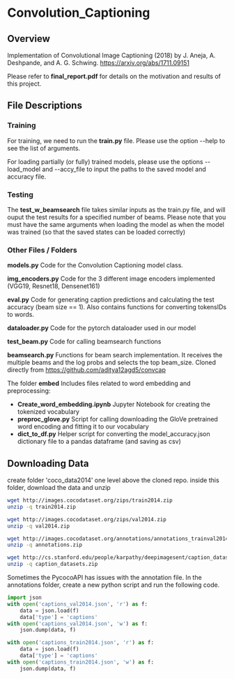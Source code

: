 # Convolution_Captioning

## Overview

Implementation of Convolutional Image Captioning (2018) by J. Aneja, A. Deshpande, and A. G. Schwing. https://arxiv.org/abs/1711.09151

Please refer to **final_report.pdf** for details on the motivation and results of this project.


## File Descriptions

### Training

For training, we need to run the **train.py** file. Please use the option --help to see the list of arguments.

For loading partially (or fully) trained models, please use the options --load_model and --accy_file to input the paths to the saved model and accuracy file.


### Testing

The **test_w_beamsearch** file takes similar inputs as the train.py file, and will ouput the test results for a specified number of beams. Please note that you must have the same arguments when loading the model as when the model was trained (so that the saved states can be loaded correctly)

### Other Files / Folders

**models.py** Code for the Convolution Captioning model class.

**img_encoders.py** Code for the 3 different image encoders implemented (VGG19, Resnet18, Densenet161)

**eval.py** Code for generating caption predictions and calculating the test accuracy (beam size == 1). Also contains functions for converting tokensIDs to words.

**dataloader.py** Code for the pytorch dataloader used in our model

**test_beam.py** Code for calling beamsearch functions

**beamsearch.py** Functions for beam search implementation. It receives the multiple beams and the log probs and selects the top beam_size. Cloned directly from https://github.com/aditya12agd5/convcap

The folder **embed** Includes files related to word embedding and preprocessing:
* **Create_word_embedding.ipynb** Jupyter Notebook for creating the tokenized vocabulary
* **preproc_glove.py** Script for calling downloading the GloVe pretrained word encoding and fitting it to our vocabulary
* **dict_to_df.py** Helper script for converting the model_accuracy.json dictionary file to a pandas dataframe (and saving as csv)



## Downloading Data

create folder 'coco_data2014' one level above the cloned repo.
inside this folder, download the data and unzip

```bash
wget http://images.cocodataset.org/zips/train2014.zip
unzip -q train2014.zip

wget http://images.cocodataset.org/zips/val2014.zip
unzip -q val2014.zip

wget http://images.cocodataset.org/annotations/annotations_trainval2014.zip
unzip -q annotations.zip

wget http://cs.stanford.edu/people/karpathy/deepimagesent/caption_datasets.zip
unzip -q caption_datasets.zip
```

Sometimes the PycocoAPI has issues with the annotation file. In the annotations folder, create a new python script and run the following code.

```python
import json
with open('captions_val2014.json', 'r') as f:
    data = json.load(f)
    data['type'] = 'captions'
with open('captions_val2014.json', 'w') as f:
    json.dump(data, f)

with open('captions_train2014.json', 'r') as f:
    data = json.load(f)
    data['type'] = 'captions'
with open('captions_train2014.json', 'w') as f:
    json.dump(data, f)
```

